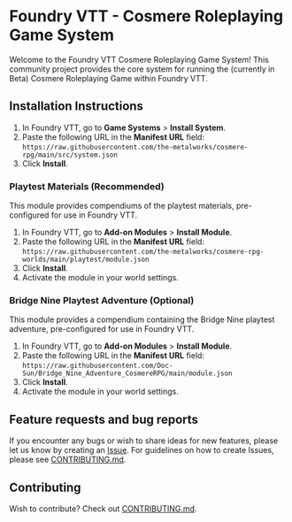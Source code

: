 # Foundry VTT - Cosmere Roleplaying Game System
Welcome to the Foundry VTT Cosmere Roleplaying Game System! This community project provides the core system for running 
the (currently in Beta) Cosmere Roleplaying Game within Foundry VTT.

## Installation Instructions
1. In Foundry VTT, go to **Game Systems** > **Install System**.
2. Paste the following URL in the **Manifest URL** field:  
   `https://raw.githubusercontent.com/the-metalworks/cosmere-rpg/main/src/system.json`
3. Click **Install**.

### Playtest Materials (Recommended)
This module provides compendiums of the playtest materials, pre-configured for use in Foundry VTT.
1. In Foundry VTT, go to **Add-on Modules** > **Install Module**.
2. Paste the following URL in the **Manifest URL** field:  
   `https://raw.githubusercontent.com/the-metalworks/cosmere-rpg-worlds/main/playtest/module.json`
3. Click **Install**.
4. Activate the module in your world settings.

### Bridge Nine Playtest Adventure (Optional)
This module provides a compendium containing the Bridge Nine playtest adventure, pre-configured for use in Foundry VTT.
1. In Foundry VTT, go to **Add-on Modules** > **Install Module**.
2. Paste the following URL in the **Manifest URL** field:  
   `https://raw.githubusercontent.com/Doc-Sun/Bridge_Nine_Adventure_CosmereRPG/main/module.json`
3. Click **Install**.
4. Activate the module in your world settings.

## Feature requests and bug reports
If you encounter any bugs or wish to share ideas for new features, please let us know by creating an [Issue](https://github.com/stanavdb/cosmere-rpg/issues). 
For guidelines on how to create Issues, please see [CONTRIBUTING.md](./CONTRIBUTING.md).

## Contributing
Wish to contribute? Check out [CONTRIBUTING.md](./CONTRIBUTING.md).
